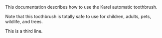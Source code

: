 This documentation describes how to use the Karel automatic toothbrush.

Note that this toothbrush is totally safe to use for children, adults, pets, wildlife, and trees.

This is a third line.

